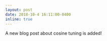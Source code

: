 ```yaml
---
layout: post
date: 2018-10-4 16:11:00-0400
inline: true
---
```


A new blog post about cosine tuning is added!
